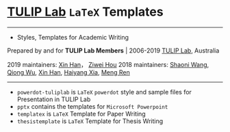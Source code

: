 # [TULIP Lab](http://www.tulip.org.au) `LaTeX` Templates

---
- Styles, Templates for Academic Writing

Prepared by and for 
**TULIP Lab Members** |
2006-2019 [TULIP Lab](http://www.tulip.org.au), Australia

2019 maintainers: [Xin Han](https://github.com/xhan97)， [Ziwei Hou](https://github.com/ZiweiHou)
2018 maintainers: [Shaoni Wang](https://github.com/ShaoniWang), [Qiong Wu](https://github.com/qwutulip), [Xin Han](https://github.com/xhan97), [Haiyang Xia](https://github.com/haiyangxia), [Meng Ren](https://github.com/MRen23)

---

* `powerdot-tuliplab` is `LaTeX` `powerdot` style and sample files for Presentation in TULIP Lab
* `pptx` contains the templates for `Microsoft Powerpoint`
* `templatex` is `LaTeX` Template for Paper Writing
* `thesistemplate` is `LaTeX` Template for Thesis Writing
